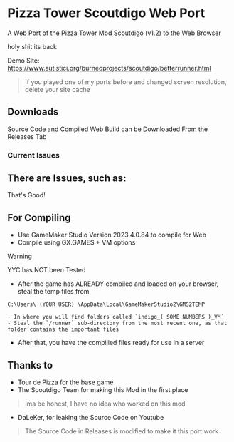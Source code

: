 # Pizza Tower Scoutdigo Web Port
A Web Port of the Pizza Tower Mod Scoutdigo (v1.2) to the Web Browser

holy shit its back

Demo Site: https://www.autistici.org/burnedprojects/scoutdigo/betterrunner.html
> If you played one of my ports before and changed screen resolution, delete your site cache

## Downloads
Source Code and Compiled Web Build can be Downloaded From the Releases Tab

### Current Issues
There are Issues, such as:
- 
That's Good!

## For Compiling
- Use GameMaker Studio Version 2023.4.0.84 to compile for Web
- Compile using GX.GAMES + VM options
> [!WARNING]
> YYC has NOT been Tested

- After the game has ALREADY compiled and loaded on your browser, steal the temp files from

```C:\Users\ (YOUR USER) \AppData\Local\GameMakerStudio2\GMS2TEMP```

    - In where you will find folders called `indigo_( SOME NUMBERS )_VM`
    - Steal the `/runner` sub-directory from the most recent one, as that folder contains the important files
- After that, you have the compilied files ready for use in a server

## Thanks to
- Tour de Pizza for the base game
- The Scoutdigo Team for making this Mod in the first place
> Ima be honest, I have no idea who worked on this mod
- DaLeKer, for leaking the Source Code on Youtube
> The Source Code in Releases is modified to make it this port work
